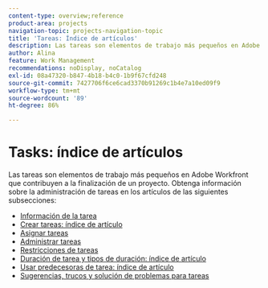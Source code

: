```yaml
---
content-type: overview;reference
product-area: projects
navigation-topic: projects-navigation-topic
title: 'Tareas: Índice de artículos'
description: Las tareas son elementos de trabajo más pequeños en Adobe Workfront que contribuyen a la finalización de un proyecto. Consulte los siguientes artículos para obtener información sobre la administración de tareas.
author: Alina
feature: Work Management
recommendations: noDisplay, noCatalog
exl-id: 08a47320-b847-4b18-b4c0-1b9f67cfd248
source-git-commit: 7427706f6ce6cad3370b91269c1b4e7a10ed09f9
workflow-type: tm+mt
source-wordcount: '89'
ht-degree: 86%

---
```


# Tasks: índice de artículos

<!--Audited: 01/2024-->

Las tareas son elementos de trabajo más pequeños en Adobe Workfront que contribuyen a la finalización de un proyecto. Obtenga información sobre la administración de tareas en los artículos de las siguientes subsecciones:

* [Información de la tarea](../../manage-work/tasks/task-information/task-information.md)
* [Crear tareas: índice de artículo](../../manage-work/tasks/create-tasks/create-tasks-overview-1.md)
* [Asignar tareas](../../manage-work/tasks/assign-tasks/assign-tasks-1.md)
* [Administrar tareas](../../manage-work/tasks/manage-tasks/manage-tasks.md)
* [Restricciones de tareas](../../manage-work/tasks/task-constraints/task-constraints.md)
* [Duración de tarea y tipos de duración: índice de artículo](../../manage-work/tasks/taskdurtn/task-duration-duration-type.md)
* [Usar predecesoras de tarea: índice de artículo](../../manage-work/tasks/use-prdcssrs/use-task-predecessors.md)
* [Sugerencias, trucos y solución de problemas para tareas](../../manage-work/tasks/tips-tricks-and-troubleshooting/tips-tricks-troubleshooting-tasks.md)
